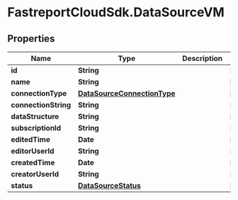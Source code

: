 # FastreportCloudSdk.DataSourceVM

## Properties

Name | Type | Description | Notes
------------ | ------------- | ------------- | -------------
**id** | **String** |  | [optional] 
**name** | **String** |  | [optional] 
**connectionType** | [**DataSourceConnectionType**](DataSourceConnectionType.md) |  | [optional] 
**connectionString** | **String** |  | [optional] 
**dataStructure** | **String** |  | [optional] 
**subscriptionId** | **String** |  | [optional] 
**editedTime** | **Date** |  | [optional] 
**editorUserId** | **String** |  | [optional] 
**createdTime** | **Date** |  | [optional] 
**creatorUserId** | **String** |  | [optional] 
**status** | [**DataSourceStatus**](DataSourceStatus.md) |  | [optional] 


